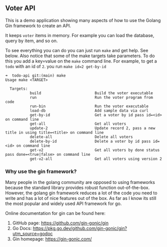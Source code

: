 ## Voter API

This is a demo application showing many aspects of how to use the Golang Gin
framework to create an API.

It keeps `voter` items in memory. For example you can load the database, query by item,
and so on.

To see everything you can do you can just run `make` and get help.  See below.  Also notice that some of the make targets take parameters.  To do this you add a key=value on the `make` command line.  For example, to get a `todo` with an id of `2`. you run `make id=2 get-by-id`

```
➜  todo-api git:(main) make
Usage make <TARGET>

  Targets:
           build                        Build the voter executable
           run                          Run the voter program from code
           run-bin                      Run the voter executable
           load-db                      Add sample data via curl
           get-by-id                    Get a voter by id pass id=<id> on command line
           get-all                      Get all voters
           update-2                     Update record 2, pass a new title in using title=<title> on command line
           delete-all                   Delete all voters
           delete-by-id                 Delete a voter by id pass id=<id> on command line
           get-v2                       Get all voters by done status pass done=<true|false> on command line
           get-v2-all                   Get all voters using version 2
```

### Why use the gin framework?

Many people in the golang community are opposed to using frameworks because the standard library provides robust function out-of-the-box.  However, the golang gin framework reduces a lot of the code you need to write and has a lot of nice features out of the box.  As far as I know its still the most popular and widely used API framework for go.

Online documentation for gin can be found here:

1. GitHub page: https://github.com/gin-gonic/gin
2. Go Docs: https://pkg.go.dev/github.com/gin-gonic/gin?utm_source=godoc
3. Gin homepage: https://gin-gonic.com/